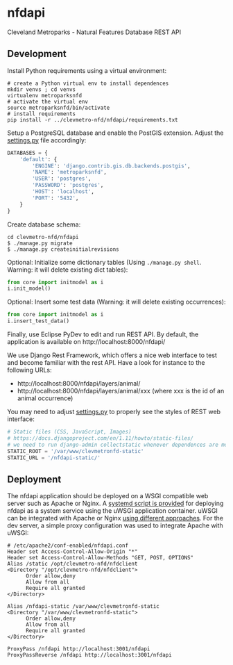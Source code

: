  # nfdapi
 
 Cleveland Metroparks - Natural Features Database REST API
 
 ## Development

Install Python requirements using a virtual environment:
```shell
# create a Python virtual env to install dependences
mkdir venvs ; cd venvs
virtualenv metroparksnfd
# activate the virtual env
source metroparksnfd/bin/activate
# install requirements
pip install -r ../clevmetro-nfd/nfdapi/requirements.txt
```

Setup a PostgreSQL database and enable the PostGIS extension. Adjust the [settings.py](nfdapi/settings.py) file
accordingly:
```python
DATABASES = {
    'default': {
        'ENGINE': 'django.contrib.gis.db.backends.postgis',
        'NAME': 'metroparksnfd',
        'USER': 'postgres',
        'PASSWORD': 'postgres',
        'HOST': 'localhost',
        'PORT': '5432',
    }
}
```

Create database schema:

```shell
cd clevmetro-nfd/nfdapi
$ ./manage.py migrate
$ ./manage.py createinitialrevisions
```

Optional: Initialize some dictionary tables (Using `./manage.py shell`. Warning: it will delete existing dict tables):
```python
from core import initmodel as i
i.init_model()
```
Optional: Insert some test data (Warning: it will delete existing occurrences):
```python
from core import initmodel as i
i.insert_test_data()
```

Finally, use Eclipse PyDev to edit and run REST API. By default, the application is available
on http://localhost:8000/nfdapi/

We use Django Rest Framework, which offers a nice web interface to test and become familiar with the rest API.
Have a look for instance to the following URLs:

* http://localhost:8000/nfdapi/layers/animal/
* http://localhost:8000/nfdapi/layers/animal/xxx (where xxx is the id of an animal occurrence)

You may need to adjust [settings.py](nfdapi/settings.py) to properly see the styles of REST web interface:
```python
# Static files (CSS, JavaScript, Images)
# https://docs.djangoproject.com/en/1.11/howto/static-files/
# we need to run django-admin collectstatic whenever dependences are modified or updated
STATIC_ROOT = '/var/www/clevmetronfd-static'
STATIC_URL = '/nfdapi-static/'
```

 ## Deployment

The nfdapi application should be deployed on a WSGI compatible web server such as Apache or Nginx.
A [systemd script is provided](deploy/metroparksnfd.service) for deploying nfdapi as a system service
using the uWSGI application
container. uWSGI can be integrated
with Apache or Nginx [using different approaches](http://uwsgi-docs.readthedocs.io/en/latest/WebServers.html).
For the dev server, a simple proxy configuration was used to integrate Apache with uWSGI:

```
# /etc/apache2/conf-enabled/nfdapi.conf 
Header set Access-Control-Allow-Origin "*"
Header set Access-Control-Allow-Methods "GET, POST, OPTIONS"
Alias /static /opt/clevmetro-nfd/nfdclient
<Directory "/opt/clevmetro-nfd/nfdclient">
      Order allow,deny
      Allow from all
      Require all granted
</Directory>

Alias /nfdapi-static /var/www/clevmetronfd-static
<Directory "/var/www/clevmetronfd-static">
      Order allow,deny
      Allow from all
      Require all granted
</Directory>

ProxyPass /nfdapi http://localhost:3001/nfdapi
ProxyPassReverse /nfdapi http://localhost:3001/nfdapi
```

